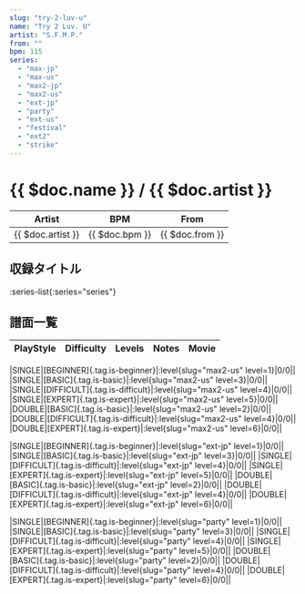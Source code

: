 ```yaml
---
slug: "try-2-luv-u"
name: "Try 2 Luv. U"
artist: "S.F.M.P."
from: ""
bpm: 115
series:
  - "max-jp"
  - "max-us"
  - "max2-jp"
  - "max2-us"
  - "ext-jp"
  - "party"
  - "ext-us"
  - "festival"
  - "ext2"
  - "strike"
---
```


# {{ $doc.name }} / {{ $doc.artist }}

|Artist|BPM|From|
|------|---|----|
|{{ $doc.artist }}|{{ $doc.bpm }}|{{ $doc.from }}|

## 収録タイトル

:series-list{:series="series"}

## 譜面一覧

|PlayStyle|Difficulty|Levels|Notes|Movie|
|---------|----------|------|-----|-----|
<!-- max2-us -->
|SINGLE|[BEGINNER]{.tag.is-beginner}|:level{slug="max2-us" level=1}|0/0||
|SINGLE|[BASIC]{.tag.is-basic}|:level{slug="max2-us" level=3}|0/0||
|SINGLE|[DIFFICULT]{.tag.is-difficult}|:level{slug="max2-us" level=4}|0/0||
|SINGLE|[EXPERT]{.tag.is-expert}|:level{slug="max2-us" level=5}|0/0||
|DOUBLE|[BASIC]{.tag.is-basic}|:level{slug="max2-us" level=2}|0/0||
|DOUBLE|[DIFFICULT]{.tag.is-difficult}|:level{slug="max2-us" level=4}|0/0||
|DOUBLE|[EXPERT]{.tag.is-expert}|:level{slug="max2-us" level=6}|0/0||
<!-- ext-jp -->
|SINGLE|[BEGINNER]{.tag.is-beginner}|:level{slug="ext-jp" level=1}|0/0||
|SINGLE|[BASIC]{.tag.is-basic}|:level{slug="ext-jp" level=3}|0/0||
|SINGLE|[DIFFICULT]{.tag.is-difficult}|:level{slug="ext-jp" level=4}|0/0||
|SINGLE|[EXPERT]{.tag.is-expert}|:level{slug="ext-jp" level=5}|0/0||
|DOUBLE|[BASIC]{.tag.is-basic}|:level{slug="ext-jp" level=2}|0/0||
|DOUBLE|[DIFFICULT]{.tag.is-difficult}|:level{slug="ext-jp" level=4}|0/0||
|DOUBLE|[EXPERT]{.tag.is-expert}|:level{slug="ext-jp" level=6}|0/0||
<!-- party -->
|SINGLE|[BEGINNER]{.tag.is-beginner}|:level{slug="party" level=1}|0/0||
|SINGLE|[BASIC]{.tag.is-basic}|:level{slug="party" level=3}|0/0||
|SINGLE|[DIFFICULT]{.tag.is-difficult}|:level{slug="party" level=4}|0/0||
|SINGLE|[EXPERT]{.tag.is-expert}|:level{slug="party" level=5}|0/0||
|DOUBLE|[BASIC]{.tag.is-basic}|:level{slug="party" level=2}|0/0||
|DOUBLE|[DIFFICULT]{.tag.is-difficult}|:level{slug="party" level=4}|0/0||
|DOUBLE|[EXPERT]{.tag.is-expert}|:level{slug="party" level=6}|0/0||
